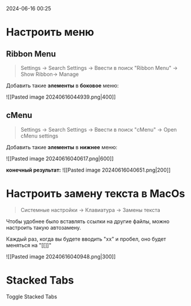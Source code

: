 2024-06-16 00:25

# Настроить меню

## Ribbon Menu

 >  Settings -> Search Settings -> Ввести в поиск "Ribbon Menu" -> Show Ribbon-> Manage

Добавить такие **элементы** в **боковое** меню:

 ![[Pasted image 20240616044939.png|400]]

## cMenu

>  Settings -> Search Settings -> Ввести в поиск "cMenu" -> Open cMenu settings


Добавить такие **элементы** в **нижнее** меню:

![[Pasted image 20240616040617.png|600]]

**конечный результат:**
![[Pasted image 20240616040651.png|200]]


# Настроить замену текста в MacOs

> Системные настройки ->  Клавиатура ->  Замены текста


Чтобы удобнее было вставлять ссылки на другие файлы, можно настроить такую автозамену. 

Каждый раз, когда вы будете вводить "хх" и пробел, оно будет меняться на "[[]]"

![[Pasted image 20240616040948.png|300]]


# Stacked Tabs

Toggle Stacked Tabs